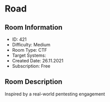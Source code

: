 ﻿# Road

## Room Information
- ID: 421
- Difficulty: Medium
- Room Type: CTF
- Target Systems: 
- Created Date: 26.11.2021
- Subscription: Free

## Room Description
Inspired by a real-world pentesting engagement
